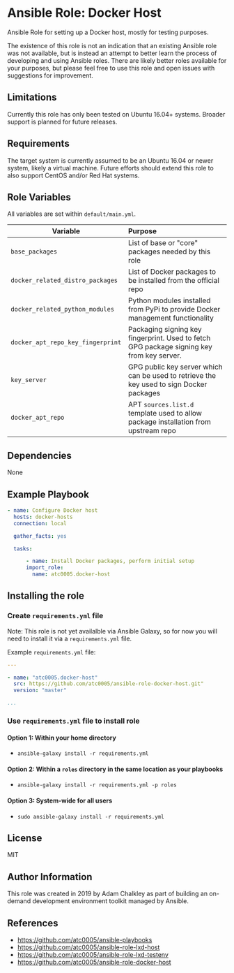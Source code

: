 # Ansible Role: Docker Host

Ansible Role for setting up a Docker host, mostly for testing purposes.

The existence of this role is not an indication that an existing Ansible role
was not available, but is instead an attempt to better learn the process of
developing and using Ansible roles. There are likely better roles available
for your purposes, but please feel free to use this role and open issues with
suggestions for improvement.

## Limitations

Currently this role has only been tested on Ubuntu 16.04+ systems. Broader support is planned for future releases.

## Requirements

The target system is currently assumed to be an Ubuntu 16.04 or newer system,
likely a virtual machine. Future efforts should extend this role to also
support CentOS and/or Red Hat systems.

## Role Variables

All variables are set within `default/main.yml`.

|             Variable              |                                          Purpose                                          |
| --------------------------------- | :---------------------------------------------------------------------------------------- |
| `base_packages`                   | List of base or "core" packages needed by this role                                       |
| `docker_related_distro_packages`  | List of Docker packages to be installed from the official repo                            |
| `docker_related_python_modules`   | Python modules installed from PyPi to provide Docker management functionality             |
| `docker_apt_repo_key_fingerprint` | Packaging signing key fingerprint. Used to fetch GPG package signing key from key server. |
| `key_server`                      | GPG public key server which can be used to retrieve the key used to sign Docker packages  |
| `docker_apt_repo`                 | APT `sources.list.d` template used to allow package installation from upstream repo       |

## Dependencies

None

## Example Playbook

```yaml
- name: Configure Docker host
  hosts: docker-hosts
  connection: local

  gather_facts: yes

  tasks:

      - name: Install Docker packages, perform initial setup
      import_role:
        name: atc0005.docker-host
```

## Installing the role

### Create `requirements.yml` file

Note: This role is not yet availalble via Ansible Galaxy, so for now you will
need to install it via a `requirements.yml` file.

Example `requirements.yml` file:

```yaml
---

- name: "atc0005.docker-host"
  src: https://github.com/atc0005/ansible-role-docker-host.git"
  version: "master"

...

```

### Use `requirements.yml` file to install role

#### Option 1: Within your home directory

- `ansible-galaxy install -r requirements.yml`

#### Option 2: Within a `roles` directory in the same location as your playbooks

- `ansible-galaxy install -r requirements.yml -p roles`

#### Option 3: System-wide for all users

- `sudo ansible-galaxy install -r requirements.yml`

## License

MIT

## Author Information

This role was created in 2019 by Adam Chalkley as part of building an on-demand
development environment toolkit managed by Ansible.

## References

- <https://github.com/atc0005/ansible-playbooks>
- <https://github.com/atc0005/ansible-role-lxd-host>
- <https://github.com/atc0005/ansible-role-lxd-testenv>
- <https://github.com/atc0005/ansible-role-docker-host>
